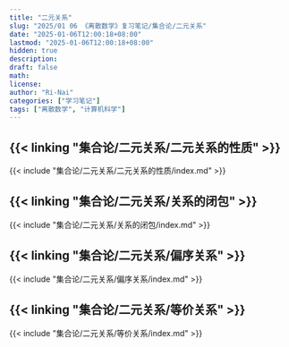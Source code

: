 ```yaml
---
title: "二元关系"
slug: "2025/01 06 《离散数学》复习笔记/集合论/二元关系"
date: "2025-01-06T12:00:18+08:00"
lastmod: "2025-01-06T12:00:18+08:00"
hidden: true
description:
draft: false
math:
license:
author: "Ri-Nai"
categories: ["学习笔记"]
tags: ["离散数学", "计算机科学"]
---
```

## {{< linking "集合论/二元关系/二元关系的性质" >}}
{{< include "集合论/二元关系/二元关系的性质/index.md" >}}

## {{< linking "集合论/二元关系/关系的闭包" >}}
{{< include "集合论/二元关系/关系的闭包/index.md" >}}

## {{< linking "集合论/二元关系/偏序关系" >}}
{{< include "集合论/二元关系/偏序关系/index.md" >}}

## {{< linking "集合论/二元关系/等价关系" >}}
{{< include "集合论/二元关系/等价关系/index.md" >}}
